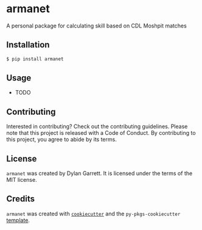 # armanet

A personal package for calculating skill based on CDL Moshpit matches

## Installation

```bash
$ pip install armanet
```

## Usage

- TODO

## Contributing

Interested in contributing? Check out the contributing guidelines. Please note that this project is released with a Code of Conduct. By contributing to this project, you agree to abide by its terms.

## License

`armanet` was created by Dylan Garrett. It is licensed under the terms of the MIT license.

## Credits

`armanet` was created with [`cookiecutter`](https://cookiecutter.readthedocs.io/en/latest/) and the `py-pkgs-cookiecutter` [template](https://github.com/py-pkgs/py-pkgs-cookiecutter).
